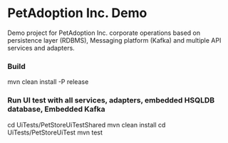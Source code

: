 # PetAdoption Inc. Demo
Demo project for PetAdoption Inc. corporate operations based on persistence layer (RDBMS), Messaging platform (Kafka)
and multiple API services and adapters.

### Build
mvn clean install -P release

### Run UI test with all services, adapters, embedded HSQLDB database, Embedded Kafka
cd UiTests/PetStoreUiTestShared 
mvn clean install 
cd UiTests/PetStoreUiTest 
mvn test
